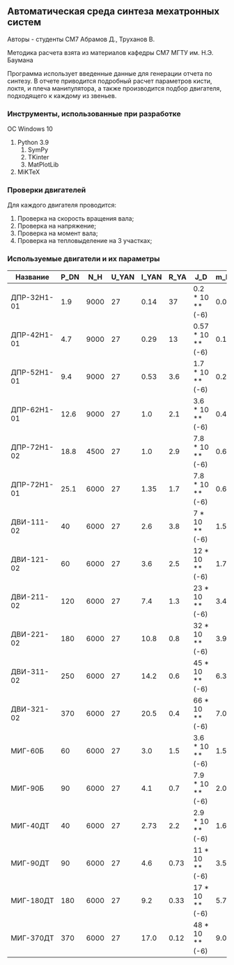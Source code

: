 ## Автоматическая среда синтеза мехатронных систем

Авторы - студенты СМ7 Абрамов Д., Труханов В.

Методика расчета взята из материалов кафедры СМ7 МГТУ им. Н.Э. Баумана

Программа использует введенные данные для генерации отчета по синтезу. В отчете приводится подробный расчет параметров кисти, локтя, и плеча манипулятора, а также производится подбор двигателя, подходящего к каждому из звеньев.

### Инструменты, использованные при разработке
ОС Windows 10
1) Python 3.9
    1) SymPy
    2) TKinter
    3) MatPlotLib
2) MiKTeX

### Проверки двигателей

Для каждого двигателя проводится:
1) Проверка на скорость вращения вала;
2) Проверка на напряжение;
3) Проверка на момент вала;
4) Проверка на тепловыделение на 3 участках;
   
### Используемые двигатели и их параметры

| Название | P_DN | N_H | U_YAN | I_YAN | R_YA | J_D | m_DV | lambda_KD |
|---|---|---|---|---|---|---|---|---|
|ДПР-32Н1-01|1.9| 9000| 27| 0.14| 37|0.2 * 10 ** (-6)| 0.08| 5.2|
|ДПР-42Н1-01|4.7| 9000| 27| 0.29| 13|0.57 * 10 ** (-6)| 0.15| 7.2|
|ДПР-52Н1-01|9.4| 9000| 27| 0.53| 3.6|1.7 * 10 ** (-6)| 0.26| 14.1|
|ДПР-62Н1-01|12.6| 9000| 27| 1.0| 2.1|3.6 * 10 ** (-6)| 0.41| 12.8|
|ДПР-72Н1-02|18.8| 4500| 27| 1.0| 2.9|7.8 * 10 ** (-6)| 0.6| 9.3|
|ДПР-72Н1-01|25.1| 6000| 27| 1.35| 1.7|7.8 * 10 ** (-6)| 0.6| 11.8|
|ДВИ-111-02|40| 6000| 27| 2.6| 3.8|7 * 10 ** (-6)| 1.5| 2.7|
|ДВИ-121-02|60| 6000| 27| 3.6| 2.5|12 * 10 ** (-6)| 1.7| 3.0|
|ДВИ-211-02|120| 6000| 27| 7.4| 1.3|23 * 10 ** (-6)| 3.4| 2.8|
|ДВИ-221-02|180| 6000| 27| 10.8| 0.8|32 * 10 ** (-6)| 3.9| 3.1|
|ДВИ-311-02|250| 6000| 27| 14.2| 0.6|45 * 10 ** (-6)| 6.3| 3.2|
|ДВИ-321-02|370| 6000| 27| 20.5| 0.4|66 * 10 ** (-6)| 7.0| 3.3|
|МИГ-60Б|60| 6000| 27| 3.0| 1.5|3.6 * 10 ** (-6)| 1.5| 6.0|
|МИГ-90Б|90| 6000| 27| 4.1| 0.7|7.9 * 10 ** (-6)| 2.0| 9.4|
|МИГ-40ДТ|40| 6000| 27| 2.73| 2.2|2.9 * 10 ** (-6)| 1.6| 4.5|
|МИГ-90ДТ|90| 6000| 27| 4.6| 0.73|11 * 10 ** (-6)| 3.5| 8.0|
|МИГ-180ДТ|180| 6000| 27| 9.2| 0.33|17 * 10 ** (-6)| 5.7| 8.9|
|МИГ-370ДТ|370| 6000| 27| 17.0| 0.12|48 * 10 ** (-6)| 9.0| 13.2 |